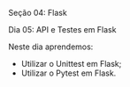 Seção 04: Flask

Dia 05: API e Testes em Flask

Neste dia aprendemos: 
- Utilizar o Unittest em Flask;
- Utilizar o Pytest em Flask.
